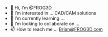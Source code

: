 - 👋 Hi, I’m @FROG3D
- 👀 I’m interested in ... CAD/CAM solutions
- 🌱 I’m currently learning ...
- 💞️ I’m looking to collaborate on ...
- 📫 How to reach me ... Brian@FROG3D.com

<!---
FROG3D/FROG3D is a ✨ special ✨ repository because its `README.md` (this file) appears on your GitHub profile.
You can click the Preview link to take a look at your changes.
--->
